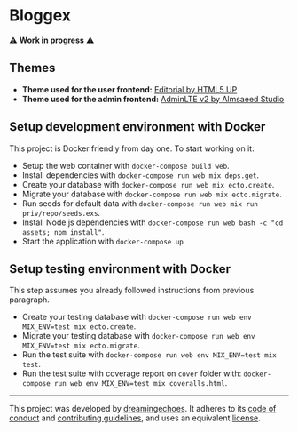 # Bloggex

:warning: **Work in progress** :warning:

## Themes

* **Theme used for the user frontend:** [Editorial by HTML5 UP](https://html5up.net/editorial)
* **Theme used for the admin frontend:** [AdminLTE v2 by Almsaeed Studio](https://adminlte.io/themes/AdminLTE/index2.html)

## Setup development environment with Docker

This project is Docker friendly from day one. To start working on it:

* Setup the web container with `docker-compose build web`.
* Install dependencies with `docker-compose run web mix deps.get`.
* Create your database with `docker-compose run web mix ecto.create`.
* Migrate your database with `docker-compose run web mix ecto.migrate`.
* Run seeds for default data with `docker-compose run web mix run priv/repo/seeds.exs`.
* Install Node.js dependencies with `docker-compose run web bash -c "cd assets; npm install"`.
* Start the application with `docker-compose up`

## Setup testing environment with Docker

This step assumes you already followed instructions from previous paragraph.

* Create your testing database with `docker-compose run web env MIX_ENV=test mix ecto.create`.
* Migrate your testing database with `docker-compose run web env MIX_ENV=test mix ecto.migrate`.
* Run the test suite with `docker-compose run web env MIX_ENV=test mix test`.
* Run the test suite with coverage report on `cover` folder with: `docker-compose run web env MIX_ENV=test mix coveralls.html`.

----------------------------

This project was developed by [dreamingechoes](https://github.com/dreamingechoes).
It adheres to its [code of conduct](https://github.com/dreamingechoes/base/blob/master/files/CODE_OF_CONDUCT.md) and
[contributing guidelines](https://github.com/dreamingechoes/base/blob/master/files/CONTRIBUTING.md), and uses an equivalent [license](https://github.com/dreamingechoes/base/blob/master/files/LICENSE).
